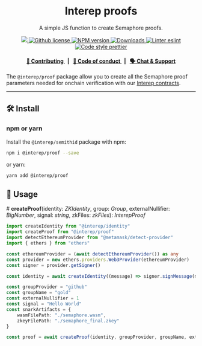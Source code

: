 <p align="center">
    <h1 align="center">
        Interep proofs
    </h1>
    <p align="center">A simple JS function to create Semaphore proofs.</p>
</p>

<p align="center">
    <a href="https://github.com/interep-project">
        <img src="https://img.shields.io/badge/project-Interep-blue.svg?style=flat-square">
    </a>
    <a href="https://github.com/interep-project/interep.js/blob/main/LICENSE">
        <img alt="Github license" src="https://img.shields.io/github/license/interep-project/interep.js.svg?style=flat-square">
    </a>
    <a href="https://www.npmjs.com/package/@interep/proof">
        <img alt="NPM version" src="https://img.shields.io/npm/v/@interep/proof?style=flat-square" />
    </a>
    <a href="https://npmjs.org/package/@interep/proof">
        <img alt="Downloads" src="https://img.shields.io/npm/dm/@interep/proof.svg?style=flat-square" />
    </a>
    <a href="https://eslint.org/">
        <img alt="Linter eslint" src="https://img.shields.io/badge/linter-eslint-8080f2?style=flat-square&logo=eslint" />
    </a>
    <a href="https://prettier.io/">
        <img alt="Code style prettier" src="https://img.shields.io/badge/code%20style-prettier-f8bc45?style=flat-square&logo=prettier" />
    </a>
</p>

<div align="center">
    <h4>
        <a href="https://docs.interep.link/contributing">
            👥 Contributing
        </a>
        <span>&nbsp;&nbsp;|&nbsp;&nbsp;</span>
        <a href="https://docs.interep.link/code-of-conduct">
            🤝 Code of conduct
        </a>
        <span>&nbsp;&nbsp;|&nbsp;&nbsp;</span>
        <a href="https://discord.gg/Tp9He7qws4">
            🗣️ Chat &amp; Support
        </a>
    </h4>
</div>

The `@interep/proof` package allow you to create all the Semaphore proof parameters needed for onchain verification with our [Interep contracts](https://github.com/interep-project/contracts).

---

## 🛠 Install

### npm or yarn

Install the `@interep/semithid` package with npm:

```bash
npm i @interep/proof --save
```

or yarn:

```bash
yarn add @interep/proof
```

## 📜 Usage

\# **createProof**(identity: _ZKIdentity_, group: _Group_, externalNullifier: _BigNumber_, signal: _string_, zkFiles: _zkFiles_): _InterepProof_

```typescript
import createIdentity from "@interep/identity"
import createProof from "@interep/proof"
import detectEthereumProvider from "@metamask/detect-provider"
import { ethers } from "ethers"

const ethereumProvider = (await detectEthereumProvider()) as any
const provider = new ethers.providers.Web3Provider(ethereumProvider)
const signer = provider.getSigner()

const identity = await createIdentity((message) => signer.signMessage(message), "Github")

const groupProvider = "github"
const groupName = "gold"
const externalNullifier = 1
const signal = "Hello World"
const snarkArtifacts = {
    wasmFilePath: "./semaphore.wasm",
    zkeyFilePath: "./semaphore_final.zkey"
}

const proof = await createProof(identity, groupProvider, groupName, externalNullifier, signal, snarkArtifacts)
```
